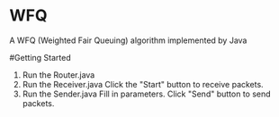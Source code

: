 # WFQ
A WFQ (Weighted Fair Queuing) algorithm implemented by Java

#Getting Started
1. Run the Router.java
2. Run the Receiver.java
   Click the "Start" button to receive packets.
3. Run the Sender.java
   Fill in parameters.
   Click "Send" button to send packets.
